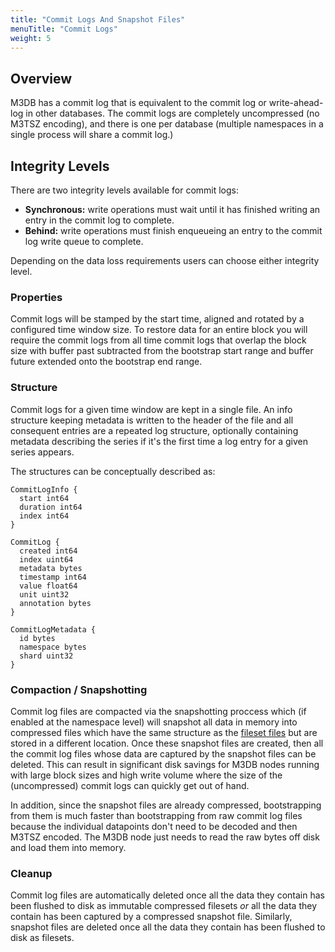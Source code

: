 ```yaml
---
title: "Commit Logs And Snapshot Files"
menuTitle: "Commit Logs"
weight: 5
---
```


## Overview

M3DB has a commit log that is equivalent to the commit log or write-ahead-log in other databases. The commit logs are completely uncompressed (no M3TSZ encoding), and there is one per database (multiple namespaces in a single process will share a commit log.)

## Integrity Levels

There are two integrity levels available for commit logs:

-   **Synchronous:** write operations must wait until it has finished writing an entry in the commit log to complete.
-   **Behind:** write operations must finish enqueueing an entry to the commit log write queue to complete.

Depending on the data loss requirements users can choose either integrity level.

### Properties

Commit logs will be stamped by the start time, aligned and rotated by a configured time window size. To restore data for an entire block you will require the commit logs from all time commit logs that overlap the block size with buffer past subtracted from the bootstrap start range and buffer future extended onto the bootstrap end range.

### Structure

Commit logs for a given time window are kept in a single file. An info structure keeping metadata is written to the header of the file and all consequent entries are a repeated log structure, optionally containing metadata describing the series if it's the first time a log entry for a given series appears.

The structures can be conceptually described as:

```golang
CommitLogInfo {
  start int64
  duration int64
  index int64
}

CommitLog {
  created int64
  index uint64
  metadata bytes
  timestamp int64
  value float64
  unit uint32
  annotation bytes
}

CommitLogMetadata {
  id bytes
  namespace bytes
  shard uint32
}
```

### Compaction / Snapshotting

Commit log files are compacted via the snapshotting proccess which (if enabled at the namespace level) will snapshot all data in memory into compressed files which have the same structure as the [fileset files](/docs/v1.2/architecture/m3db/storage) but are stored in a different location. Once these snapshot files are created, then all the commit log files whose data are captured by the snapshot files can be deleted. This can result in significant disk savings for M3DB nodes running with large block sizes and high write volume where the size of the (uncompressed) commit logs can quickly get out of hand.

In addition, since the snapshot files are already compressed, bootstrapping from them is much faster than bootstrapping from raw commit log files because the individual datapoints don't need to be decoded and then M3TSZ encoded. The M3DB node just needs to read the raw bytes off disk and load them into memory.

### Cleanup

Commit log files are automatically deleted once all the data they contain has been flushed to disk as immutable compressed filesets _or_ all the data they contain has been captured by a compressed snapshot file. Similarly, snapshot files are deleted once all the data they contain has been flushed to disk as filesets.
